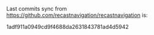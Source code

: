 Last commits sync from https://github.com/recastnavigation/recastnavigation is:

1adf911a0949cd9f4688da2631843781ad4d5942

